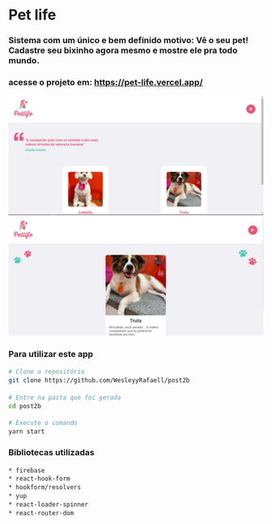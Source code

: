 # Pet life

### Sistema com um único e bem definido motivo: Vê o seu pet! Cadastre seu bixinho agora mesmo e mostre ele pra todo mundo.

### acesse o projeto em: https://pet-life.vercel.app/

![print 1 pet life](src/assets/print1.png)
![print 2 pet life](src/assets/print2.png)

### Para utilizar este app

```bash
# Clone o repositório
git clone https://github.com/WesleyyRafaell/post2b

# Entre na pasta que foi gerada
cd post2b 

# Execute o comando
yarn start
```

### Bibliotecas utilizadas
```bash
* firebase
* react-hook-form
* hookform/resolvers
* yup
* react-loader-spinner
* react-router-dom
```